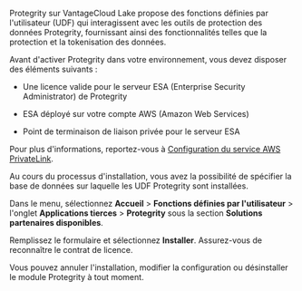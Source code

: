 Protegrity sur VantageCloud Lake propose des fonctions définies par l'utilisateur (UDF) qui interagissent avec les outils de protection des données Protegrity, fournissant ainsi des fonctionnalités telles que la protection et la tokenisation des données.

Avant d'activer Protegrity dans votre environnement, vous devez disposer des éléments suivants :

-   Une licence valide pour le serveur ESA (Enterprise Security Administrator) de Protegrity

-   ESA déployé sur votre compte AWS (Amazon Web Services)

-   Point de terminaison de liaison privée pour le serveur ESA

Pour plus d'informations, reportez-vous à [Configuration du service AWS PrivateLink](https://docs.teradata.com/access/sources/dita/topic?dita:topicPath=clt1707128377930.dita).

Au cours du processus d'installation, vous avez la possibilité de spécifier la base de données sur laquelle les UDF Protegrity sont installées.

Dans le menu, sélectionnez **Accueil** \> **Fonctions définies par l'utilisateur** \> l'onglet **Applications tierces** \> **Protegrity** sous la section **Solutions partenaires disponibles**.

Remplissez le formulaire et sélectionnez **Installer**. Assurez-vous de reconnaître le contrat de licence.

Vous pouvez annuler l'installation, modifier la configuration ou désinstaller le module Protegrity à tout moment.
